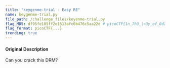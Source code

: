 ```yaml
---
title: "keygenme-trial - Easy RE"
name: keygenme-trial.py 
file_path: /challenge_files/keyenme-trial.py
flag_MD5: df95fe185ff2e1513afc0b476c5aa22d # picoCTF{1n_7h3_|<3y_of_0d208392} 
flag_format: picoCTF{...}
trending: true
---
```

#### Original Description
<p>Can you crack this DRM?</p>